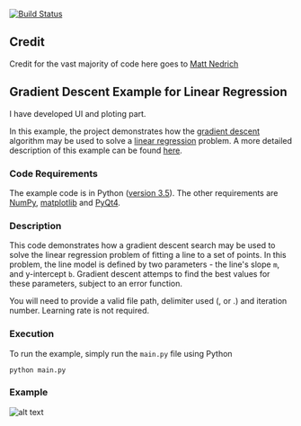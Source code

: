 [![Build Status](https://travis-ci.org/mohamedhamidat/machine_learning_gradient_descent.svg?branch=master)](https://travis-ci.org/mohamedhamidat/machine_learning_gradient_descent)

## Credit
Credit for the vast majority of code here goes to [Matt Nedrich](https://github.com/mattnedrich/GradientDescentExample)

## Gradient Descent Example for Linear Regression
I have developed UI and ploting part.

In this example, the project demonstrates how the [gradient descent](http://en.wikipedia.org/wiki/Gradient_descent) algorithm may be used to solve a [linear regression](http://en.wikipedia.org/wiki/Linear_regression) problem. A more detailed description of this example can be found [here](https://github.com/mattnedrich/GradientDescentExample).

### Code Requirements
The example code is in Python ([version 3.5](https://www.python.org/doc/versions/)). The other requirements are [NumPy](http://www.numpy.org/), [matplotlib](https://matplotlib.org/) and [PyQt4](https://pypi.python.org/pypi/PyQt4).

### Description
This code demonstrates how a gradient descent search may be used to solve the linear regression problem of fitting a line to a set of points. In this problem, the line model is defined by two parameters - the line's slope `m`, and y-intercept `b`. Gradient descent attemps to find the best values for these parameters, subject to an error function.

You will need to provide a valid file path, delimiter used (, or .) and iteration number. Learning rate is not required. 

### Execution
To run the example, simply run the `main.py` file using Python

```
python main.py
```

### Example
![alt text](https://user-images.githubusercontent.com/10097097/32469271-c14979b2-c349-11e7-8b8a-645900eb3073.PNG)

